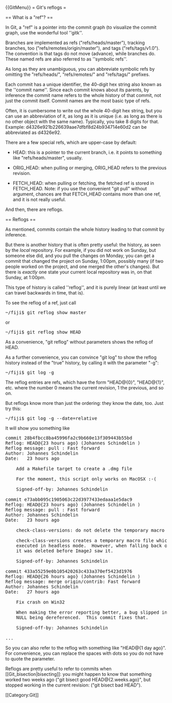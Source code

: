 {{GitMenu}}
= Git's reflogs =

== What is a "ref"? ==

In Git, a "ref" is a pointer into the commit graph (to visualize the commit graph, use the wonderful tool ''gitk''.

Branches are implemented as refs ("refs/heads/master"), tracking branches, too ("refs/remotes/origin/master"), and tags ("refs/tags/v1.0").  The convention is that tags do not move (advance), while branches do.  These named refs are also referred to as ''symbolic refs''.

As long as they are unambiguous, you can abbreviate symbolic refs by omitting the "refs/heads/", "refs/remotes/" and "refs/tags/" prefixes.

Each commit has a unique identifier, the 40-digit hex string also known as the ''commit name''.  Since each commit knows about its parents, by inference the commit name refers to the whole history of that commit, not just the commit itself.  Commit names are the most basic type of refs.

Often, it is cumbersome to write out the whole 40-digit hex string, but you can use an abbreviation of it, as long as it is unique (i.e. as long as there is no other object with the same name).  Typically, you take 8 digits for that.  Example: d4326e921b226639aae7dfbf8d24b934714e60d2 can be abbreviated as d4326e92.

There are a few special refs, which are upper-case by default:

* HEAD: this is a pointer to the current branch, i.e. it points to something like "refs/heads/master", usually.

* ORIG_HEAD: when pulling or merging, ORIG_HEAD refers to the previous revision.

* FETCH_HEAD: when pulling or fetching, the fetched ref is stored in FETCH_HEAD.  Note: if you use the convenient "git pull" without argument, chances are that FETCH_HEAD contains more than one ref, and it is not really useful.

And then, there are reflogs.

== Reflogs ==

As mentioned, commits contain the whole history leading to that commit by inference.

But there is another history that is often pretty useful: the history, as seen by the _local_ repository.  For example, if you did not work on Sunday, but someone else did, and you pull the changes on Monday, you can get a commit that changed the project on Sunday, 1:00pm, possibly many (if two people worked on the project, and one merged the other's changes).  But there is _exactly_ one state your current local repository was in, on that Sunday, at 1:00pm.

This type of history is called ''reflog'', and it is purely linear (at least until we can travel backwards in time, that is).

To see the reflog of a ref, just call

<pre>
~/fiji$ git reflog show master
</pre>

or

<pre>
~/fiji$ git reflog show HEAD
</pre>

As a convenience, "git reflog" without parameters shows the reflog of HEAD.

As a further convenience, you can convince "git log" to show the reflog history instead of the "true" history, by calling it with the parameter "-g":

<pre>
~/fiji$ git log -g
</pre>

The reflog entries are refs, which have the form "HEAD@{0}", "HEAD@{1}", etc. where the number 0 means the current revision, 1 the previous, and so on.

But reflogs know more than just the ordering: they know the date, too.  Just try this:

<pre>
~/fiji$ git log -g --date=relative
</pre>

It will show you something like

<pre>
commit 28b4fbcc8ba45996fa2c9b660e13f309443b55bd
Reflog: HEAD@{23 hours ago} (Johannes Schindelin <johannes.schindelin@gmx.de>)
Reflog message: pull : Fast forward
Author: Johannes Schindelin <johannes.schindelin@gmx.de>
Date:   23 hours ago

    Add a Makefile target to create a .dmg file

    For the moment, this script only works on MacOSX :-(

    Signed-off-by: Johannes Schindelin <johannes.schindelin@gmx.de>

commit e73abb095c1905063c22d3977433edaaa1e5dac9
Reflog: HEAD@{23 hours ago} (Johannes Schindelin <johannes.schindelin@gmx.de>)
Reflog message: pull : Fast forward
Author: Johannes Schindelin <johannes.schindelin@gmx.de>
Date:   23 hours ago

    check-class-versions: do not delete the temporary macro file

    check-class-versions creates a temporary macro file which is then
    executed in headless mode.  However, when falling back on MacOSX,
    it was deleted before ImageJ saw it.

    Signed-off-by: Johannes Schindelin <johannes.schindelin@gmx.de>

commit 433a55259e0b105420263c433a370ef5423d1976
Reflog: HEAD@{26 hours ago} (Johannes Schindelin <johannes.schindelin@gmx.de>)
Reflog message: merge origin/contrib: Fast forward
Author: Johannes Schindelin <johannes.schindelin@gmx.de>
Date:   27 hours ago

    Fix crash on Win32

    When making the error reporting better, a bug slipped in which led to
    NULL being dereferenced.  This commit fixes that.

    Signed-off-by: Johannes Schindelin <johannes.schindelin@gmx.de>

...
</pre>

So you can also refer to the reflog with something like "HEAD@{1 day ago}".  For convenience, you can replace the spaces with dots so you do not have to quote the parameter.

Reflogs are pretty useful to refer to commits when [[Git_bisection|bisecting]]: you might happen to know that something worked two weeks ago ("git bisect good HEAD@{2.weeks.ago}", but stopped working in the current revision: ("git bisect bad HEAD").

[[Category:Git]]
